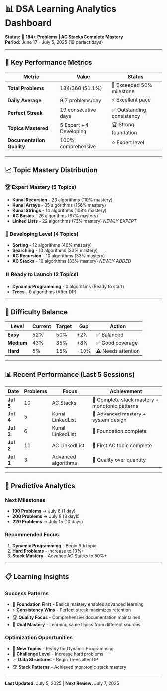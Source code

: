 # 📊 DSA Learning Analytics Dashboard

**Status:** 🎉 **184+ Problems | AC Stacks Complete Mastery**  
**Period:** June 17 - July 5, 2025 (19 perfect days)

---

## 🎯 Key Performance Metrics

| Metric | Value | Status |
|--------|-------|--------|
| **Total Problems** | 184/360 (51.1%) | 🎉 Exceeded 50% milestone |
| **Daily Average** | 9.7 problems/day | ⚡ Excellent pace |
| **Perfect Streak** | 19 consecutive days | ✅ Outstanding consistency |
| **Topics Mastered** | 5 Expert + 4 Developing | 🏆 Strong foundation |
| **Documentation Quality** | 100% comprehensive | ⭐ Expert level |

---

## 📈 Topic Mastery Distribution

### 🏆 **Expert Mastery (5 Topics)**
- **Kunal Recursion** - 23 algorithms (110% mastery)
- **Kunal Arrays** - 35 algorithms (156% mastery)
- **Kunal Strings** - 14 algorithms (108% mastery)
- **AC Basics** - 26 algorithms (87% mastery)
- **Linked Lists** - 22 algorithms (73% mastery) *NEWLY EXPERT*

### 🔄 **Developing Level (4 Topics)**
- **Sorting** - 12 algorithms (40% mastery)
- **Searching** - 10 algorithms (33% mastery)
- **AC Recursion** - 10 algorithms (33% mastery)
- **AC Stacks** - 10 algorithms (33% mastery) *NEWLY ADDED*

### ⏸️ **Ready to Launch (2 Topics)**
- **Dynamic Programming** - 0 algorithms (Ready to start)
- **Trees** - 0 algorithms (After DP)

---

## 🎯 Difficulty Balance

| Level | Current | Target | Gap | Action |
|-------|---------|---------|-----|--------|
| **Easy** | 52% | 50% | +2% | ✅ Balanced |
| **Medium** | 43% | 35% | +8% | ✅ Good coverage |
| **Hard** | 5% | 15% | -10% | ⚠️ Needs attention |

---

## 📊 Recent Performance (Last 5 Sessions)

| Date | Problems | Focus | Achievement |
|------|----------|-------|-------------|
| **Jul 5** | 10 | AC Stacks | 🎉 Complete stack mastery + monotonic patterns |
| **Jul 4** | 5 | Kunal LinkedList | 🎉 Advanced mastery + system design |
| **Jul 3** | 6 | Kunal LinkedList | 🎉 Foundation complete |
| **Jul 2** | 11 | AC LinkedList | 🎉 First AC topic complete |
| **Jul 1** | 3 | Advanced algorithms | 🎯 Quality over quantity |

---

## 🚀 Predictive Analytics

### **Next Milestones**
- **190 Problems** → July 6 (1 day)
- **200 Problems** → July 8 (3 days)
- **220 Problems** → July 15 (10 days)

### **Recommended Focus**
1. **Dynamic Programming** - Begin 9th topic
2. **Hard Problems** - Increase to 10%+
3. **Stack Mastery** - Advance AC Stacks to 50%+

---

## 📋 Learning Insights

### **Success Patterns**
- 🎯 **Foundation First** - Basics mastery enables advanced learning
- ⚡ **Consistency Wins** - Perfect streak maximizes retention
- 🏆 **Quality Focus** - Comprehensive documentation maintained
- 🔄 **Dual Mastery** - Learning same topics from different sources

### **Optimization Opportunities**
- 🚀 **New Topics** - Ready for Dynamic Programming
- 🎯 **Challenge Level** - Increase hard problems
- 📈 **Data Structures** - Begin Trees after DP
- 🏆 **Stack Patterns** - Achieved monotonic stack mastery

---

**Last Updated:** July 5, 2025 | **Next Review:** July 7, 2025 